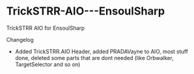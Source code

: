 # TrickSTRR-AIO---EnsoulSharp
TrickSTRR AIO for EnsoulSharp


Changelog
- Added TrickSTRR.AIO Header, added PRADAVayne to AIO, most stuff done, deleted some parts that are dont needed (like Orbwalker, TargetSelector and so on)
